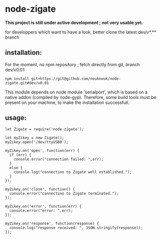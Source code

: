 # node-zigate

__This project is still under active development ; not very usable yet.__

for developpers which want to have a look, better clone the latest dev/v*.** branch

## installation:

For the moment, no npm repository ; fetch directly from git, branch dev/v0.01

```npm install git+https://git@github.com/nouknouk/node-zigate.git#dev/v0.01```

This module depends on node module 'serialport', which is based on a native addon (compiled by node-gyp). 
Therefore, some build tools must be present on your machine, to make the installation successfull.

## usage:

```
let Zigate = require('node-zigate');

let myZikey = new Zigate();
myZikey.open('/dev/ttyUSB0');

myZikey.on('open', function(err) {
  if (err) {
    console.error("connection failed: ",err);
  }
  else {
    console.log("connection to Zigate well established.");
  }
});

myZikey.on('close', function() {
  console.error("connectino to Zigate terminated.");
});

myZikey.on('error', function(err) {
  console.error("error: ",err);
});

myZikey.on('response', function(response) {
  console.log("response received: ", JSON.stringify(response));
});
